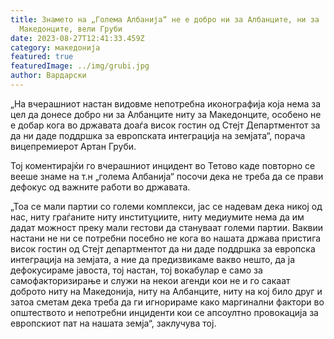```yaml
---
title: Знамето на „Голема Албанија“ не е добро ни за Албанците, ни за
  Македонците, вели Груби
date: 2023-08-27T12:41:33.459Z
category: македонија
featured: true
featuredImage: ../img/grubi.jpg
author: Вардарски
---
```

<!--StartFragment-->

„На вчерашниот настан видовме непотребна иконографија која нема за цел да донесе добро ни за Албанците ниту за Македoнците, особено не е добар кога во државата доаѓа висок гостин од Стејт Департментот за да ни даде поддршка за европската интеграција на земјата“, порача вицепремиерот Артан Груби.

Тој коментирајќи го вчерашниот инцидент во Тетово каде повторно се вееше знаме на т.н „голема Албанија“ посочи дека не треба да се прави дефокус од важните работи во државата.

„Тоа се мали партии со големи комплекси, јас се надевам дека никој од нас, ниту граѓаните ниту институциите, ниту медиумите нема да им дадат можност преку мали гестови да стануваат големи партии. Ваквии настани не ни се потребни посебно не кога во нашата држава пристига висок гостин од Стејт департментот да ни даде поддршка за европска интеграција на земјата, а ние да предизвикаме вакво нешто, да ја дефокусираме јавоста, тој настан, тој вокабулар е само за самофакторизирање и служи на некои агенди кои не и го сакаат доброто ниту на Македонија, ниту на Албанците, ниту на кој било друг и затоа сметам дека треба да ги игнорираме како маргинални фактори во општеството и непотребни инциденти кои се апсоултно провокација за европскиот пат на нашата земја“, заклучува тој.

<!--EndFragment-->